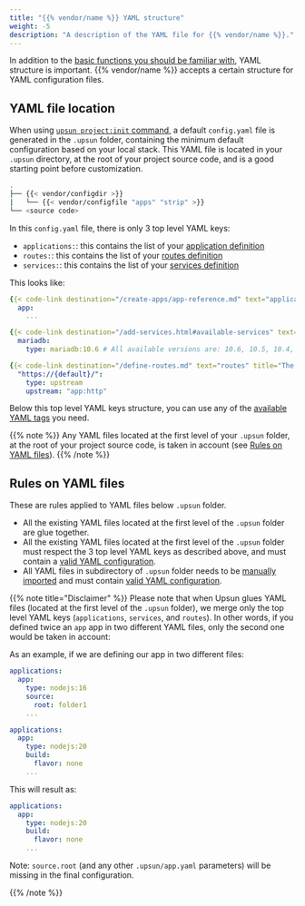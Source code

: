 ```yaml
---
title: "{{% vendor/name %}} YAML structure"
weight: -5
description: "A description of the YAML file for {{% vendor/name %}}."
---
```


In addition to the [basic functions you should be familiar with](./what-is-yaml.md), YAML structure is important.
{{% vendor/name %}} accepts a certain structure for YAML configuration files.

## YAML file location

When using [`upsun project:init` command](/get-started/express.html#configure-your-project), a default ``config.yaml`` file is generated in the `.upsun` folder, containing the minimum default configuration based on your local stack.
This YAML file is located in your ``.upsun`` directory, at the root of your project source code, and is a good starting point before customization.

```bash
.
├── {{< vendor/configdir >}}
|   └── {{< vendor/configfile "apps" "strip" >}}
└── <source code>
```

In this ``config.yaml`` file, there is only 3 top level YAML keys:
- ``applications:``: this contains the list of your [application definition](/create-apps/app-reference.md)
- ``routes:``: this contains the list of your [routes definition](/define-routes.md)
- ``services:``: this contains the list of your [services definition](/add-services.md)

This looks like:
```yaml {location="{{< vendor/configfile "apps" >}}"}
{{< code-link destination="/create-apps/app-reference.md" text="applications" title="Complete list of all available properties" >}}:
  app:
    ...

{{< code-link destination="/add-services.html#available-services" text="services" title="Click to see the complete list of all available services" >}}:
  mariadb:
    type: mariadb:10.6 # All available versions are: 10.6, 10.5, 10.4, 10.3

{{< code-link destination="/define-routes.md" text="routes" title="The routes of the project. Each route describes how an incoming URL is going to be processed by Upsun (Staging). Click for more information." >}}:
  "https://{default}/":
    type: upstream
    upstream: "app:http"
```

Below this top level YAML keys structure, you can use any of the [available YAML tags](./yaml-structure.md) you need.

{{% note %}}
Any YAML files located at the first level of your ``.upsun`` folder, at the root of your project source code, is taken in account (see [Rules on YAML files](#rules-on-yaml-files)).
{{% /note %}}

## Rules on YAML files
These are rules applied to YAML files below ``.upsun`` folder.

- All the existing YAML files located at the first level of the ``.upsun`` folder are glue together.
- All the existing YAML files located at the first level of the ``.upsun`` folder must respect the 3 top level YAML keys as described above, and must contain a [valid YAML configuration](/create-apps/app-reference.md).
- All YAML files in subdirectory of ``.upsun`` folder needs to be [manually imported](/learn/overview/yaml/platform-yaml-tags.md#include) and must contain [valid YAML configuration](/create-apps/app-reference.md).

{{% note title="Disclaimer" %}}
Please note that when Upsun glues YAML files (located at the first level of the ``.upsun`` folder), we merge only the top level YAML keys (`applications`, `services`, and `routes`).
In other words, if you defined twice an ``app`` app in two different YAML files, only the second one would be taken in account:

As an example, if we are defining our app in two different files:
```yaml {location=".upsun/app.yaml"}
applications:
  app:
    type: nodejs:16
    source:
      root: folder1
    ...
```

```yaml {location=".upsun/app-bis.yaml"}
applications:
  app:
    type: nodejs:20
    build:
      flavor: none
    ...
```

This will result as:
```yaml {location="YAML config result"}
applications:
  app:
    type: nodejs:20
    build:
      flavor: none
    ...
```

Note: ``source.root`` (and any other `.upsun/app.yaml` parameters) will be missing in the final configuration.

{{% /note %}}
